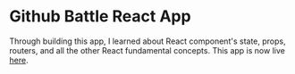 # Github Battle React App

Through building this app, I learned about React component's state, props, routers, and all the other React fundamental concepts. This app is now live [here](https://github-battle-df3ef.firebaseapp.com).